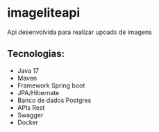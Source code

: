 # imageliteapi
Api desenvolvida para realizar upoads de imagens

## Tecnologias:

- Java 17
- Maven
- Framework Spring boot
- JPA/Hibernate
- Banco de dados Postgres
- APIs Rest
- Swagger
- Docker
